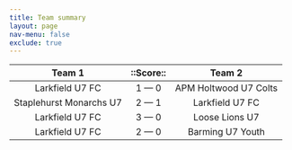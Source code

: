 ```yaml
---
title: Team summary
layout: page
nav-menu: false
exclude: true
---
```




|         Team 1          |  ::Score::  |        Team 2         |
|:-----------------------:|:-----------:|:---------------------:|
|     Larkfield U7 FC     | 1 &mdash; 0 | APM Holtwood U7 Colts |
| Staplehurst Monarchs U7 | 2 &mdash; 1 |    Larkfield U7 FC    |
|     Larkfield U7 FC     | 3 &mdash; 0 |    Loose Lions U7     |
|     Larkfield U7 FC     | 2 &mdash; 0 |   Barming U7 Youth    |

 <br /><br /><br />